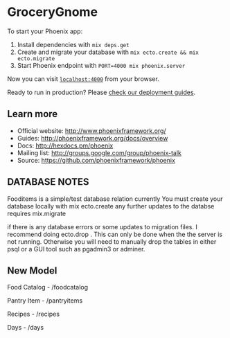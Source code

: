 # GroceryGnome

To start your Phoenix app:

  1. Install dependencies with `mix deps.get`
  2. Create and migrate your database with `mix ecto.create && mix ecto.migrate`
  3. Start Phoenix endpoint with `PORT=4000 mix phoenix.server`

Now you can visit [`localhost:4000`](http://localhost:4000) from your browser.

Ready to run in production? Please [check our deployment guides](http://www.phoenixframework.org/docs/deployment).

## Learn more

  * Official website: http://www.phoenixframework.org/
  * Guides: http://phoenixframework.org/docs/overview
  * Docs: http://hexdocs.pm/phoenix
  * Mailing list: http://groups.google.com/group/phoenix-talk
  * Source: https://github.com/phoenixframework/phoenix


## DATABASE NOTES
Fooditems is a simple/test database relation currently
You must create your database locally with mix ecto.create
any further updates to the databse requires mix.migrate

if there is any database errors or some updates to migration files. I recommend doing ecto.drop . This can only be done when the the server is not running. Otherwise you will need to manually drop the tables in either psql or a GUI tool such as pgadmin3 or adminer.



## New Model

Food Catalog - /foodcatalog

Pantry Item - /pantryitems

Recipes - /recipes

Days - /days
